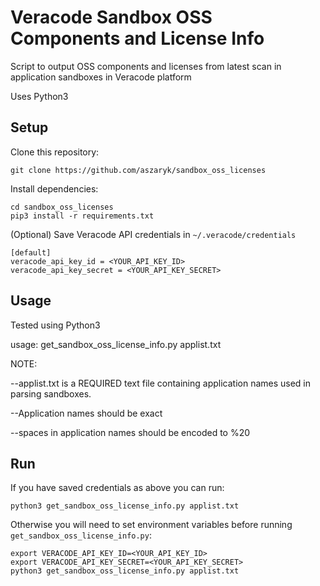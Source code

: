 # Veracode Sandbox OSS Components and License Info

Script to output OSS components and licenses from latest scan in application sandboxes in Veracode platform

Uses Python3

## Setup

Clone this repository:

    git clone https://github.com/aszaryk/sandbox_oss_licenses

Install dependencies:

    cd sandbox_oss_licenses
    pip3 install -r requirements.txt

(Optional) Save Veracode API credentials in `~/.veracode/credentials`

    [default]
    veracode_api_key_id = <YOUR_API_KEY_ID>
    veracode_api_key_secret = <YOUR_API_KEY_SECRET>

## Usage

Tested using Python3 

usage: get_sandbox_oss_license_info.py applist.txt

NOTE:

--applist.txt is a REQUIRED text file containing application names used in parsing sandboxes.

--Application names should be exact

--spaces in application names should be encoded to %20

## Run

If you have saved credentials as above you can run:

    python3 get_sandbox_oss_license_info.py applist.txt
    
Otherwise you will need to set environment variables before running `get_sandbox_oss_license_info.py`:

    export VERACODE_API_KEY_ID=<YOUR_API_KEY_ID>
    export VERACODE_API_KEY_SECRET=<YOUR_API_KEY_SECRET>
    python3 get_sandbox_oss_license_info.py applist.txt

